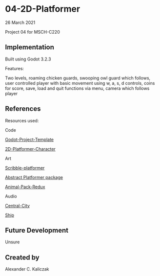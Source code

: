 # 04-2D-Platformer
26 March 2021

Project 04 for MSCH-C220

## Implementation
Built using Godot 3.2.3

Features: 

Two levels, roaming chicken guards, swooping owl guard which follows, user controlled player with  basic movement using w, a, s, d controls, coins for score, save, load and quit functions via menu, camera which follows player

## References
Resources used:

Code

[Godot-Project-Template](https://github.com/BL-MSCH-C220-S21/Godot-Project-Template)

[2D-Platformer-Character](https://github.com/BL-MSCH-C220-S21/2D-Platformer-Character)

Art

[Scribble-platformer](https://kenney.nl/assets/scribble-platformer)

[Abstract Platformer package](https://kenney.nl/assets/abstract-platformer)

[Animal-Pack-Redux](https://kenney.nl/assets/animal-pack-redux)

Audio

[Central-City](https://patrickdearteaga.com/chiptune-8-bit-retro/)

[Ship](https://patrickdearteaga.com/chiptune-8-bit-retro/)


## Future Development
Unsure

## Created by 
Alexander C. Kaliczak
